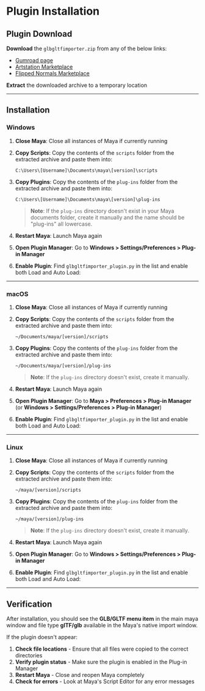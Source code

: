 # Plugin Installation

## Plugin Download

**Download** the `glbgltfimporter.zip` from any of the below links:

  - [Gumroad page](https://gumroad.com/)
  - [Artstation Marketplace](https://www.artstation.com/marketplace/game-dev/resources/dev-tools/scripts?section=trending&softwares=maya) 
  - [Flipped Normals Marketplace](https://flippednormals.com/explore?tagIds=1&firstCategory=158&secondCategory=228)

**Extract** the downloaded archive to a temporary location

---

## Installation

### Windows

1. **Close Maya**: Close all instances of Maya if currently running

2. **Copy Scripts**: Copy the contents of the `scripts` folder from the extracted archive and paste them into:
   ```
   C:\Users\[Username]\Documents\maya\[version]\scripts
   ```

3. **Copy Plugins**: Copy the contents of the `plug-ins` folder from the extracted archive and paste them into:
   ```
   C:\Users\[Username]\Documents\maya\[version]\plug-ins
   ```
   > **Note**: If the `plug-ins` directory doesn't exist in your Maya documents folder, create it manually and the name should be "plug-ins" all lowercase.

4. **Restart Maya**: Launch Maya again

5. **Open Plugin Manager**: Go to **Windows > Settings/Preferences > Plug-in Manager**

6. **Enable Plugin**: Find `glbgltfimporter_plugin.py` in the list and enable both Load and Auto Load:

---

### macOS

1. **Close Maya**: Close all instances of Maya if currently running

2. **Copy Scripts**: Copy the contents of the `scripts` folder from the extracted archive and paste them into:
   ```
   ~/Documents/maya/[version]/scripts
   ```

3. **Copy Plugins**: Copy the contents of the `plug-ins` folder from the extracted archive and paste them into:
   ```
   ~/Documents/maya/[version]/plug-ins
   ```
   > **Note**: If the `plug-ins` directory doesn't exist, create it manually.

4. **Restart Maya**: Launch Maya again

5. **Open Plugin Manager**: Go to **Maya > Preferences > Plug-in Manager** (or **Windows > Settings/Preferences > Plug-in Manager**)

6. **Enable Plugin**: Find `glbgltfimporter_plugin.py` in the list and enable both Load and Auto Load:

---

### Linux

1. **Close Maya**: Close all instances of Maya if currently running

2. **Copy Scripts**: Copy the contents of the `scripts` folder from the extracted archive and paste them into:
   ```
   ~/maya/[version]/scripts
   ```

3. **Copy Plugins**: Copy the contents of the `plug-ins` folder from the extracted archive and paste them into:
   ```
   ~/maya/[version]/plug-ins
   ```
   > **Note**: If the `plug-ins` directory doesn't exist, create it manually.

4. **Restart Maya**: Launch Maya again

5. **Open Plugin Manager**: Go to **Windows > Settings/Preferences > Plug-in Manager**

6. **Enable Plugin**: Find `glbgltfimporter_plugin.py` in the list and enable both Load and Auto Load:

---

## Verification

After installation, you should see the **GLB/GLTF menu item** in the main maya window and file type **glTF/glb** available in the Maya's native import window. 

If the plugin doesn't appear:

1. **Check file locations** - Ensure that all files were copied to the correct directories
2. **Verify plugin status** - Make sure the plugin is enabled in the Plug-in Manager
3. **Restart Maya** - Close and reopen Maya completely
4. **Check for errors** - Look at Maya's Script Editor for any error messages